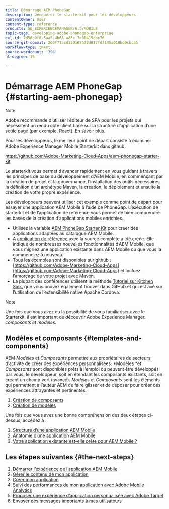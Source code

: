 ```yaml
---
title: Démarrage AEM PhoneGap
description: Découvrez le starterkit pour les développeurs.
contentOwner: User
content-type: reference
products: SG_EXPERIENCEMANAGER/6.5/MOBILE
topic-tags: developing-adobe-phonegap-enterprise
exl-id: 7d56b9f0-5aa5-4b68-a85e-7e80415cbc76
source-git-commit: 260f71acd330167572d817fdf145a018b09cbc65
workflow-type: tm+mt
source-wordcount: '396'
ht-degree: 1%

---
```


# Démarrage AEM PhoneGap {#starting-aem-phonegap}

>[!NOTE]
>
>Adobe recommande d’utiliser l’éditeur de SPA pour les projets qui nécessitent un rendu côté client basé sur la structure d’application d’une seule page (par exemple, React). [En savoir plus](/help/sites-developing/spa-overview.md).

Pour les développeurs, le meilleur point de départ consiste à examiner Adobe Experience Manager Mobile Starterkit dans github.

https://github.com/Adobe-Marketing-Cloud-Apps/aem-phonegap-starter-kit

Le starterkit vous permet d’avancer rapidement en vous guidant à travers les principes de base du développement d’AEM Mobile, en commençant par la création de projet et la gouvernance, l’installation des outils nécessaires, la définition d’un archétype Maven, la création, le déploiement et ensuite la création de votre propre expérience.

Les développeurs peuvent utiliser cet exemple comme point de départ pour essayer une application AEM Mobile à l’aide de PhoneGap. L’exécution de starterkit et de l’application de référence vous permet de bien comprendre les bases de la création d’applications mobiles enrichies.

* Utilisez la variable [AEM PhoneGap Starter Kit](https://github.com/Adobe-Marketing-Cloud-Apps/aem-phonegap-starter-kit) pour créer des applications adaptées au catalogue AEM Mobile.
* A [application de référence](https://github.com/Adobe-Marketing-Cloud-Apps/aem-mobile-hybrid-reference) avec la source complète a été créée. Elle indique de nombreuses nouvelles fonctionnalités d’AEM Mobile, que vous migriez une application existante dans AEM Mobile ou que vous la commenciez à nouveau.
* Tous les exemples sont disponibles sur github : [https://github.com/Adobe-Marketing-Cloud-Apps](https://github.com/Adobe-Marketing-Cloud-Apps) et incluez l’amorçage de votre projet avec Maven.
* La plupart des conférences utilisent la méthode [Tutoriel sur Kitchen Sink](https://github.com/blefebvre/aem-phonegap-kitchen-sink), que vous pouvez également trouver dans GitHub et qui est axé sur l’utilisation de l’extensibilité native Apache Cordova.

>[!NOTE]
>
>Une fois que vous avez eu la possibilité de vous familiariser avec le Starterkit, il est important de découvrir Adobe Experience Manager. *composants et modèles.*

## Modèles et composants {#templates-and-components}

AEM *Modèles* et *Composants* permettre aux propriétaires de secteurs d’activité de créer des expériences personnalisées. *Modèles *et *Composants* sont disponibles prêts à l’emploi ou peuvent être développés par vous, le développeur, soit en étendant les composants existants, soit en créant un champ vert (avancé). *Modèles* et *Composants* sont les éléments qui permettent à l’auteur AEM de faire glisser et de déposer pour créer des expériences attrayantes et pertinentes.

1. [Création de composants](/help/sites-developing/components.md)
1. [Création de modèles](/help/sites-developing/templates.md)

Une fois que vous avez une bonne compréhension des deux étapes ci-dessus, accédez à :

1. [Structure d’une application AEM Mobile](/help/mobile/phonegap-structure-an-app.md)
1. [Anatomie d’une application AEM Mobile](/help/mobile/phonegap-apps-arch.md)
1. [Votre application existante est-elle prête pour AEM Mobile ?](/help/mobile/phonegap-adding-content-to-imported-app.md)

## Les étapes suivantes {#the-next-steps}

1. [Démarrer l’expérience de l’application AEM Mobile](/help/mobile/starting-aem-phonegap-app.md)
1. [Gérer le contenu de mon application](/help/mobile/phonegap-manage-app-content.md)
1. [Créer mon application](/help/mobile/building-app-mobile-phonegap.md)
1. [Suivi des performances de mon application avec Adobe Mobile Analytics](/help/mobile/phonegap-intro-to-app-analytics.md)
1. [Proposer une expérience d’application personnalisée avec Adobe Target](/help/mobile/phonegap-aem-mobile-content-personalization.md)
1. [Envoyer des messages importants à mes utilisateurs](/help/mobile/phonegap-push-notifications.md)
